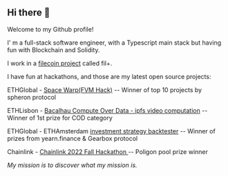 ## Hi there 👋
Welcome to my Github profile!

I' m a full-stack software engineer, with a Typescript main stack but having fun with Blockchain and Solidity.

I work in a [filecoin project](https://github.com/filecoin-project) called fil+.


I have fun at hackathons, and those are my latest open source projects:

ETHGlobal - [Space Warp(FVM Hack)]( https://github.com/fabriziogianni7/Smart-Notary-Protocol ) -- Winner of top 10 projects by spheron protocol

ETHLisbon - [Bacalhau Compute Over Data - ipfs video computation](https://github.com/rickkdev/ipfs-video-computation-bacalhau) -- Winner of 1st prize for COD category

ETHGlobal - ETHAmsterdam [investment strategy backtester](https://github.com/fabriziogianni7/straEthgify) -- Winner of prizes from yearn.finance & Gearbox protocol

Chainlink - [Chainlink 2022 Fall Hackathon ](https://github.com/ialberquilla/chainlink-technical-indicators) -- Poligon pool prize winner



*My mission is to discover what my mission is.*


<!--
**fabriziogianni7/fabriziogianni7** is a ✨ _special_ ✨ repository because its `README.md` (this file) appears on your GitHub profile.

Here are some ideas to get you started:

- 🔭 I’m currently working on ...
- 🌱 I’m currently learning ...
- 👯 I’m looking to collaborate on ...
- 🤔 I’m looking for help with ...
- 💬 Ask me about ...
- 📫 How to reach me: ...
- 😄 Pronouns: ...
- ⚡ Fun fact: ...
-->
